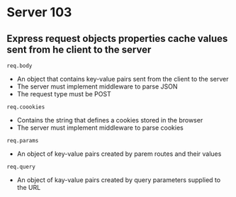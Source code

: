 # Server 103

## Express request objects properties cache values sent from he client to the server

`req.body `

- An object that contains key-value pairs sent from the client to the server
- The server must implement middleware to parse JSON
- The request type must be POST

`req.coookies`

- Contains the string that defines a cookies stored in the browser
- The server must implement middleware to parse cookies

`req.params `
- An object of key-value pairs created by parem routes and their values

`req.query `
- An object of kay-value pairs created by query parameters supplied to the URL 